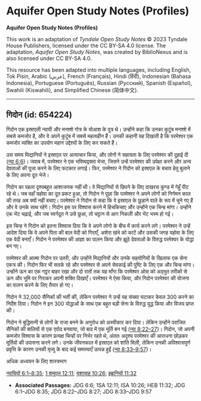 # Aquifer Open Study Notes (Profiles)

**Aquifer Open Study Notes (Profiles)**

This work is an adaptation of *Tyndale Open Study Notes* © 2023 Tyndale House Publishers, licensed under the CC BY\-SA 4\.0 license. The adaptation, *Aquifer Open Study Notes*, was created by BiblioNexus and is also licensed under CC BY\-SA 4\.0\.

This resource has been adapted into multiple languages, including English, Tok Pisin, Arabic (عربي), French (Français), Hindi (हिंदी), Indonesian (Bahasa Indonesia), Portuguese (Português), Russian (Русский), Spanish (Español), Swahili (Kiswahili), and Simplified Chinese (简体中文).



--------------------------------

## गिदोन (id: 654224)

गिदोन एक इस्राएली न्यायी और मनश्शे गोत्र के योआश के पुत्र थे। उन्होंने कहा कि उनका कुटुंब मनश्शे में सबसे कमजोर है, और वे अपने कुटुंब में सबसे महत्वहीन हैं। उनकी कहानी यह दिखाती है कि परमेश्वर एक कमजोर व्यक्ति का उपयोग महान उद्देश्यों के लिए कर सकते हैं।

उस समय मिद्यानियों ने इस्राएल पर अत्याचार किया, और लोगों ने सहायता के लिए परमेश्वर की दुहाई दी ([न्या 6:6](https://ref.ly/Judg6:6))। जवाब में, परमेश्वर ने एक भविष्यद्वक्ता भेजा, जिसने उन्हें परमेश्वर की उपेक्षा करने और अन्य देवताओं की पूजा करने के लिए फटकार लगाई। फिर, परमेश्वर ने गिदोन को इस्राएल के बचाव हेतु बुलाने के लिए अपना दूत भेजे।

गिदोन का पहला दृश्यबहुत आशाजनक नहीं थी। वे मिद्यानियों से छिपने के लिए दाखरस कुण्ड में गेहूँ पीट रहे थे। जब वहाँ यहोवा का दूत प्रकट हुआ, तो गिदोन ने पूछा कि परमेश्वर ने अपने लोगों को निर्गमन काल की तरह अब क्यों नहीं बचाए। परमेश्वर ने गिदोन से कहा कि वे इस्राएल के छुड़ाने वाले के रूप में चुने गए हैं और वे उनके साथ रहेंगे। गिदोन इस पर विश्वास करने में हिचकिचाए और उन्होंने एक चिन्ह मांगा। उन्होंने एक भेंट चढ़ाई, और जब स्वर्गदूत ने उसे छुआ, तो चट्टान से आग निकली और भेंट भस्म हो गई।

इस चिन्ह ने गिदोन को इतना विश्वास दिया कि वे अपने लोगो के बीच में कार्य करने लगे। परमेश्वर ने उन्हें आदेश दिया कि वे अपने पिता की बाल वेदी को गिराएँ, अशेरा खंभे को काटें और उसकी जगह यहोवा के लिए एक वेदी बनाएँ। गिदोन ने परमेश्वर की आज्ञा का पालन किया और झूठे देवताओं के विरुद्ध परमेश्वर के योद्धा बन गए।

परमेश्वर की आत्मा गिदोन पर उतरी, और उन्होंने मिद्यानियों और उनके सहयोगियों के खिलाफ एक सेना एकत्र की। गिदोन फिर भी सतर्क रहे और परमेश्वर से अपने सेवकाई की पुष्टि के लिए एक और चिन्ह मांगा। उन्होंने ऊन का एक गट्ठर बाहर रखा और दो रातों तक यह माँगा कि परमेश्वर ओस को अद्भुत तरीकों से ऊन और भूमि पर गिराकर अपनी शक्ति दिखाएँ। परमेश्वर ने ऐसा किया, और गिदोन परमेश्वर की योजना का पालन करने के लिए तैयार हो गए।

गिदोन ने 32,000 सैनिकों की भर्ती की, लेकिन परमेश्वर ने उन्हें यह संख्या घटाकर केवल 300 करने का निर्देश दिया। गिदोन ने इन 300 योद्धाओं के साथ एक बहुत बड़ी सेना के विरुद्ध युद्ध किया और विजय प्राप्त की। 

गिदोन ने बुद्धिमानी से लोगों के राजा बनने के अनुरोध को अस्वीकार कर दिया। लेकिन उन्होंने पराजित सैनिकों की बालियों से एक एपोद बनवाया, जो बाद में एक मूर्ति बन गई ([न्या 8:22–27](https://ref.ly/Judg8:22-Judg8:27))। गिदोन, जो अपनी कमजोर विश्वास के कारण प्रत्यक्ष चिन्हों पर निर्भर रहते थे, अंततः अदृश्य परमेश्वर की आराधना छोड़कर मूर्तियों की उपासना करने लगे। उनके जीवनकाल में इस्राएल को शांति मिली, लेकिन उनकी अविश्वासपूर्ण प्रवृत्ति के कारण उनकी मृत्यु के बाद कई समस्याएँ उत्पन्न हुईं ([न्या 8:33–9:57](https://ref.ly/Judg8:33-Judg9:57))।

अधिक अध्ययन के लिए शास्त्रभाग

[न्यायियों 6:1–8:35](https://ref.ly/Judg6:1-Judg8:35); [1 शमूएल 12:11](https://ref.ly/1Sam12:11); [यशायाह 10:26](https://ref.ly/Isa10:26); [इब्रानियों 11:32](https://ref.ly/Heb11:32)

* **Associated Passages:** JDG 6:6; 1SA 12:11; ISA 10:26; HEB 11:32; JDG 6:1–JDG 8:35; JDG 8:22–JDG 8:27; JDG 8:33–JDG 9:57

